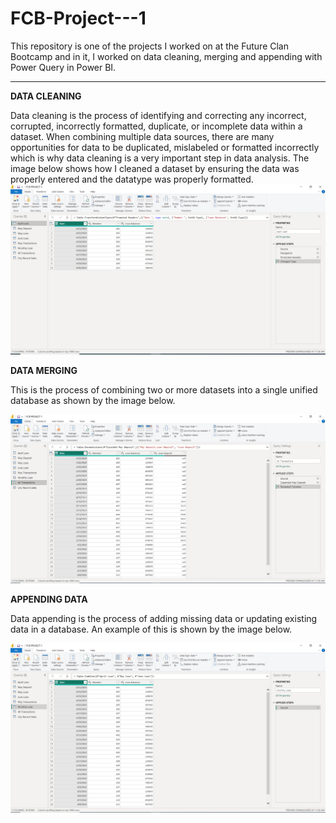 # FCB-Project---1
This repository is one of the projects I worked on at the Future Clan Bootcamp and in it, I worked on data cleaning, merging and appending with Power Query in Power BI.
***
**DATA CLEANING** <br/>

Data cleaning is the process of identifying and correcting any incorrect, corrupted, incorrectly formatted, duplicate, or incomplete data within a dataset. When combining multiple data sources, there are many opportunities for data to be duplicated, mislabeled or formatted incorrectly which is why data cleaning is a very important step in data analysis.
The image below shows how I cleaned a dataset by ensuring the data was properly entered and the datatype was properly formatted.
![](fcb1.PNG)

**DATA MERGING** <br/>

This is the process of combining two or more datasets into a single unified database as shown by the image below.

![](fcb4.PNG)

**APPENDING DATA** <br/>

Data appending is the process of adding missing data or updating existing data in a database. An example of this is shown by the image below.

![](fcb3.PNG)
